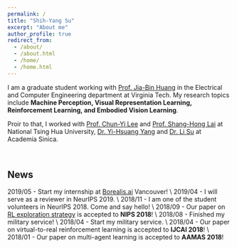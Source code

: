 ```yaml
---
permalink: /
title: "Shih-Yang Su"
excerpt: "About me"
author_profile: true
redirect_from: 
  - /about/
  - /about.html
  - /home/
  - /home.html
---
```


I am a graduate student working with [Prof. Jia-Bin Huang](https://filebox.ece.vt.edu/~jbhuang/) in the Electrical and Computer Engineering department at Virginia Tech. My research topics include **Machine Perception, Visual Representation Learning, Reinforcement Learning, and Embodied Vision Learning**.

Proir to that, I worked with [Prof. Chun-Yi Lee](http://cymaxwelllee.wixsite.com/elsa) and [Prof. Shang-Hong Lai](http://www.cs.nthu.edu.tw/~lai/) at National Tsing Hua University, [Dr. Yi-Hsuang Yang](http://mac.citi.sinica.edu.tw/~yang/) and [Dr. Li Su](https://sites.google.com/site/lisupage/) at Academia Sinica. 
<pre>

</pre>

## News
2019/05 - Start my internship at [Borealis.ai](https://www.borealisai.com) Vancouver! \\
2019/04 - I will serve as a reviewer in NeurIPS 2019. \\
2018/11 - I am one of the student volunteers in NeurIPS 2018. Come and say hello! \\
2018/09 - Our paper on [RL exploration strategy](https://arxiv.org/abs/1802.04564.pdf) is accepted to **NIPS 2018**! \\
2018/08 - Finished my military service! \\
2018/04 - Start my military service. \\
2018/04 - Our paper on virtual-to-real reinforcement learning is accepted to **IJCAI 2018**! \\
2018/01 - Our paper on multi-agent learning is accepted to **AAMAS 2018**! 
